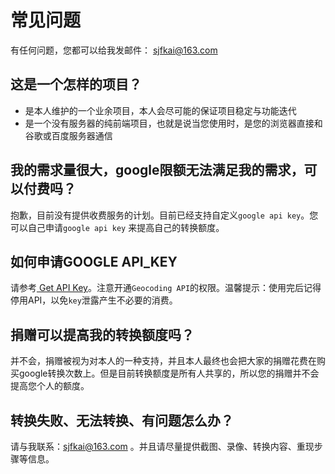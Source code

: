 # 常见问题

有任何问题，您都可以给我发邮件： sjfkai@163.com

## 这是一个怎样的项目？

* 是本人维护的一个业余项目，本人会尽可能的保证项目稳定与功能迭代
* 是一个没有服务器的纯前端项目，也就是说当您使用时，是您的浏览器直接和谷歌或百度服务器通信

## 我的需求量很大，google限额无法满足我的需求，可以付费吗？

抱歉，目前没有提供收费服务的计划。目前已经支持自定义`google api key`。您可以自己申请`google api key` 来提高自己的转换额度。

## 如何申请GOOGLE API_KEY

请参考[
Get API Key](https://developers.google.com/maps/documentation/geocoding/get-api-key)。注意开通`Geocoding API`的权限。温馨提示：使用完后记得停用API，以免`key`泄露产生不必要的消费。

## 捐赠可以提高我的转换额度吗？

并不会，捐赠被视为对本人的一种支持，并且本人最终也会把大家的捐赠花费在购买google转换次数上。但是目前转换额度是所有人共享的，所以您的捐赠并不会提高您个人的额度。

## 转换失败、无法转换、有问题怎么办？

请与我联系：sjfkai@163.com 。并且请尽量提供截图、录像、转换内容、重现步骤等信息。